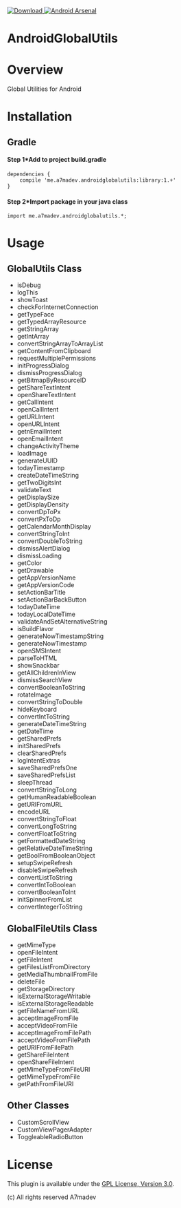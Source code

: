 [ ![Download](https://api.bintray.com/packages/a7madev/maven/AndroidGlobalUtils/images/download.svg) ](https://bintray.com/a7madev/maven/AndroidGlobalUtils/_latestVersion)
[![Android Arsenal](https://img.shields.io/badge/Android%20Arsenal-AndroidGlobalUtils-green.svg?style=true)](https://android-arsenal.com/details/1/2969)

AndroidGlobalUtils
===================

# Overview

Global Utilities for Android

# Installation

## Gradle

#### Step 1*Add to project build.gradle

    dependencies {
        compile 'me.a7madev.androidglobalutils:library:1.+'
    }

#### Step 2*Import package in your java class

    import me.a7madev.androidglobalutils.*;

# Usage

GlobalUtils Class
----------

* isDebug
* logThis
* showToast
* checkForInternetConnection
* getTypeFace
* getTypedArrayResource
* getStringArray
* getIntArray
* convertStringArrayToArrayList
* getContentFromClipboard
* requestMultiplePermissions
* initProgressDialog
* dismissProgressDialog
* getBitmapByResourceID
* getShareTextIntent
* openShareTextIntent
* getCallIntent
* openCallIntent
* getURLIntent
* openURLIntent
* getnEmailIntent
* openEmailIntent
* changeActivityTheme
* loadImage
* generateUUID
* todayTimestamp
* createDateTimeString
* getTwoDigitsInt
* validateText
* getDisplaySize
* getDisplayDensity
* convertDpToPx
* convertPxToDp
* getCalendarMonthDisplay
* convertStringToInt
* convertDoubleToString
* dismissAlertDialog
* dismissLoading
* getColor
* getDrawable
* getAppVersionName
* getAppVersionCode
* setActionBarTitle
* setActionBarBackButton
* todayDateTime
* todayLocalDateTime
* validateAndSetAlternativeString
* isBuildFlavor
* generateNowTimestampString
* generateNowTimestamp
* openSMSIntent
* parseToHTML
* showSnackbar
* getAllChildrenInView
* dismissSearchView
* convertBooleanToString
* rotateImage
* convertStringToDouble
* hideKeyboard
* convertIntToString
* generateDateTimeString
* getDateTime
* getSharedPrefs
* initSharedPrefs
* clearSharedPrefs
* logIntentExtras
* saveSharedPrefsOne
* saveSharedPrefsList
* sleepThread
* convertStringToLong
* getHumanReadableBoolean
* getURIFromURL
* encodeURL
* convertStringToFloat
* convertLongToString
* convertFloatToString
* getFormattedDateString
* getRelativeDateTimeString
* getBoolFromBooleanObject
* setupSwipeRefresh
* disableSwipeRefresh
* convertListToString
* convertIntToBoolean
* convertBooleanToInt
* initSpinnerFromList
* convertIntegerToString


GlobalFileUtils Class
----------

* getMimeType
* openFileIntent
* getFileIntent
* getFilesListFromDirectory
* getMediaThumbnailFromFile
* deleteFile
* getStorageDirectory
* isExternalStorageWritable
* isExternalStorageReadable
* getFileNameFromURL
* acceptImageFromFile
* acceptVideoFromFile
* acceptImageFromFilePath
* acceptVideoFromFilePath
* getURIFromFilePath
* getShareFileIntent
* openShareFileIntent
* getMimeTypeFromFileURI
* getMimeTypeFromFile
* getPathFromFileURI


Other Classes
----------
* CustomScrollView
* CustomViewPagerAdapter
* ToggleableRadioButton

# License
This plugin is available under the [GPL License, Version 3.0](http://www.gnu.org/licenses/gpl-3.0.en.html).

(c) All rights reserved A7madev
